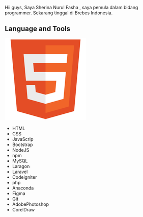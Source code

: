 Hii guys, Saya Sherina Nurul Fasha 
, saya pemula dalam bidang programmer. Sekarang tinggal di Brebes Indonesia.

## Language and Tools
![HTML](https://github.com/devicons/devicon/blob/master/icons/html5/html5-original.svg)

- HTML
- CSS
- JavaScrip
- Bootstrap
- NodeJS
- npm
- MySQL
- Laragon
- Laravel
- Codeigniter
- php
- Anaconda
- Figma
- Git
- AdobePhotoshop
- CorelDraw
